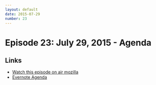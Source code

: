 ```yaml
---
layout: default
date: 2015-07-29
number: 23
---
```


# Episode 23: July 29, 2015 - Agenda

## Links
* [Watch this episode on air mozilla](https://air.mozilla.org/the-joy-of-coding-mconley-livehacks-on-firefox-episode-23/)
* [Evernote Agenda](https://www.evernote.com/l/AbKQW-leAiVJEL9a7TFSon1In-xTw5R_Ffg)
